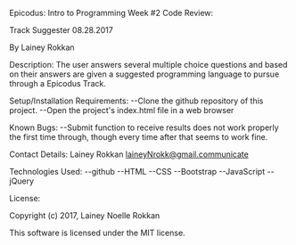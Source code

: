 Epicodus: Intro to Programming Week #2 Code Review:

Track Suggester 08.28.2017

By Lainey Rokkan

Description:
The user answers several multiple choice questions and based on their answers are given a suggested programming language to pursue through a Epicodus Track.

Setup/Installation Requirements:
  --Clone the github repository of this project.
  --Open the project's index.html file in a web browser

Known Bugs:
  --Submit function to receive results does not work properly the first time through, though every time after that seems to work fine.

Contact Details:
  Lainey Rokkan
  laineyNrokk@gmail.communicate

Technologies Used:
  --github
  --HTML
  --CSS
  --Bootstrap
  --JavaScript
  --jQuery

License:

Copyright (c) 2017, Lainey Noelle Rokkan

This software is licensed under the MIT license.
